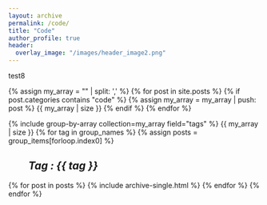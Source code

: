 ```yaml
---
layout: archive
permalink: /code/
title: "Code"
author_profile: true
header:
  overlay_image: "/images/header_image2.png"
---
```


test8

{% assign my_array = "" | split: ',' %}
{% for post in site.posts %}
  {% if post.categories contains "code" %}
     {% assign my_array = my_array | push: post %}
     {{ my_array | size }}
  {% endif %}
{% endfor %}


{% include group-by-array collection=my_array field="tags" %}
{{ my_array | size }}
{% for tag in group_names %}
  {% assign posts = group_items[forloop.index0] %}
  <h2 id="{{ tag | slugify }}"
   class="archive__subtitle"><i style="margin-left: 40px">Tag : {{ tag }}</i></h2>
  {% for post in posts %}
    {% include archive-single.html %}
  {% endfor %}
{% endfor %}
